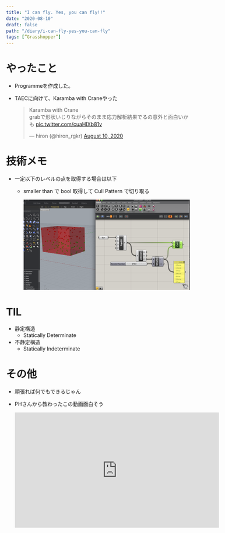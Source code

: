 ```yaml
---
title: "I can fly. Yes, you can fly!!"
date: "2020-08-10"
draft: false
path: "/diary/i-can-fly-yes-you-can-fly"
tags: [”Grasshopper”]
---
```


# やったこと

+ Programmeを作成した。
+ TAECに向けて、Karamba with Craneやった

  <blockquote class="twitter-tweet"><p lang="ja" dir="ltr">Karamba with Crane<br>grabで形状いじりながらそのまま応力解析結果でるの意外と面白いかも <a href="https://t.co/cuaHIXb81v">pic.twitter.com/cuaHIXb81v</a></p>&mdash; hiron (@hiron_rgkr) <a href="https://twitter.com/hiron_rgkr/status/1292740691739590657?ref_src=twsrc%5Etfw">August 10, 2020</a></blockquote> <script async src="https://platform.twitter.com/widgets.js" charset="utf-8"></script>

# 技術メモ

+ 一定以下のレベルの点を取得する場合は以下
  + smaller than で bool 取得して Cull Pattern で切り取る
  
    <img src="https://github.com/hrntsm/hrntsm.github.io/blob/source/src/data/200810_Karamba_with_Crane/image.png?raw=true" width="500">

# TIL

+ 静定構造
  + Statically Determinate
+ 不静定構造
  + Statically Indeterminate

# その他

+ 頑張れば何でもできるじゃん
+ PHさんから教わったこの動画面白そう

  <iframe width="560" height="315" src="https://www.youtube.com/embed/gDu5vfVwEck" frameborder="0" allow="accelerometer; autoplay; encrypted-media; gyroscope; picture-in-picture" allowfullscreen></iframe>

